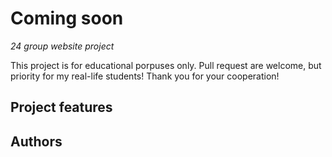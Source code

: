 # Coming soon

_24 group website project_

This project is for educational porpuses only. Pull request are welcome, but priority for my real-life students! Thank you for your cooperation!

## Project features


## Authors

